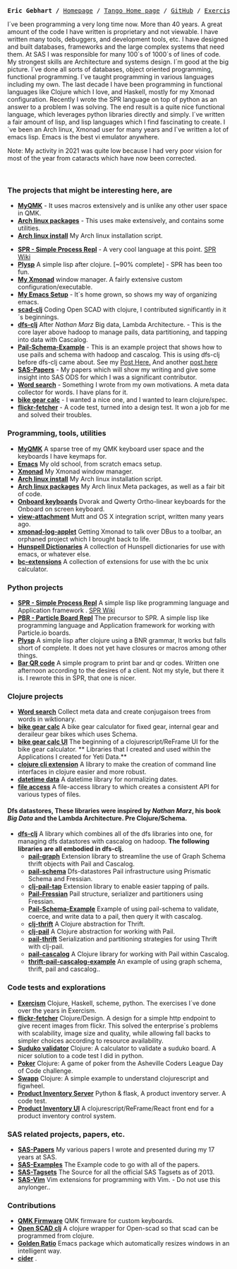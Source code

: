 <p><pre align="center">
<strong>Eric Gebhart /</strong> <a href="https://www.ericgebhart.com">Homepage</a> / <a href="https://tangobreath.com">Tango Home page</a> / <a href="https://github.com/ericgebhart">GitHub</a> / <a href="https://exercism.org/profiles/EricGebhart">Exercism</a> / <a href="https://short-edition.com/fr/auteur/ericag">Short Edition</a>
</pre></p>


I´ve been programming a very long time now. More than 40 years. 
A great amount of the code I have written is proprietary and not viewable.
I have written many tools, debuggers, and development tools, etc.
I have designed and built databases, frameworks and the large complex systems 
that need them. At SAS I was responsible for many 100´s of 1000´s of lines of code.
My strongest skills are Architecture and systems design. I´m good at the big picture.
I´ve done all sorts of databases, object oriented programming, functional programming.
I´ve taught programming in various languages including my own.
The last decade I have been programming in functional languages like Clojure
which I love, and Haskell, mostly for my Xmonad configuration.
Recently I wrote the SPR language on top of python as an answer to a problem
I was solving. The end result is a quite nice functional language, which leverages
python libraries directly and simply.
I´ve written a fair amount of lisp, and lisp languages which I find fascinating
to create. I´ve been an Arch linux, Xmonad user for many years and I´ve written
a lot of emacs lisp. Emacs is the best vi emulator anywhere.

Note: My activity in 2021 was quite low because I had very poor vision for most of the year from cataracts which have now been corrected.

<br/>

### The projects that might be interesting here, are 
 * **[MyQMK](https://github.com/EricGebhart/MyQMK/tree/Main/users/ericgebhart)** - It uses macros extensively and is unlike any other user space in QMK.
 * **[Arch linux packages](https://github.com/EricGebhart/arch-pkgs/)** - This uses make extensively, and contains some utilities. 
 * **[Arch linux install](https://github.com/EricGebhart/Arch-Setup/)** My Arch linux installation script. 
- **[SPR - Simple Process Repl](https://github.com/EricGebhart/simple-process-repl)** - A very cool language at this point. [SPR Wiki](https://github.com/EricGebhart/Simple_Process_REPL/wiki)
- **[Plysp](https://github.com/EricGebhart/plysp)** A simple lisp after clojure. [~90% complete] - SPR has been too fun.
- **[My Xmonad](https://github.com/EricGebhart/xmonad-setup/)** window manager. A fairly extensive custom configuration/executable.
- **[My Emacs Setup](https://github.com/EricGebhart/emacs-setup/)** - It´s home grown, so shows my way of organizing emacs.
- **[scad-clj](https://github.com/EricGebhart/scad-clj/)** Coding Open SCAD with clojure, I contributed significantly in it´s beginnings.
- **[dfs-clj](https://github.com/EricGebhart/dfs-clj/)** After _Nathan Marz_ Big data, Lambda Architecture. - This is the core layer above hadoop to manage pails, data partitioning, and tapping into data with Cascalog. 
- **[Pail-Schema-Example](https://github.com/EricGebhart/Schema-Example/)** - This is an example project that shows how to use pails and schema with hadoop and cascalog. This is using dfs-clj before dfs-clj came about. See my [Post Here.](https://www.ericgebhart.com/blog/clojure/2014-03-06-Using-prismatic-schema-with-fressian-pail-and-cascalog/) And another [post here](https://www.ericgebhart.com/blog/clojure/2014-01-23-Using-pail-with-a-graph-schema/)
- **[SAS-Papers](https://github.com/EricGebhart/SAS-Papers)** - My papers which will show my writing and give some insight into SAS ODS for which I was a significant contributor.
- **[Word search](https://github.com/EricGebhart/word-search/)** - Something I wrote from my own motivations. A meta data collector for words. I have plans for it.
- **[bike gear calc](https://github.com/EricGebhart/bike-gear-calc/)** - I wanted a nice one, and I wanted to learn clojure/spec.
- **[flickr-fetcher](https://github.com/EricGebhart/flickr-fetcher)** - A code test, turned into a design test. It won a job for me and solved their troubles.

### Programming, tools, utilities

- **[MyQMK](https://github.com/EricGebhart/MyQMK/tree/Main/users/ericgebhart)** A sparse tree of my QMK keyboard user space and the keyboards I have keymaps for.
- **[Emacs](https://github.com/EricGebhart/emacs-setup/)** My old school, from scratch emacs setup. 
- **[Xmonad](https://github.com/EricGebhart/xmonad-setup/)** My Xmonad window manager. 
- **[Arch linux install](https://github.com/EricGebhart/Arch-Setup/)** My Arch linux installation script. 
- **[Arch linux packages](https://github.com/EricGebhart/arch-pkgs/)** My Arch linux Meta packages, as well as a fair bit of code. 
- **[Onboard keyboards](https://github.com/EricGebhart/onboard-keyboards/)** Dvorak and Qwerty Ortho-linear keyboards for the Onboard on screen keyboard. 
- **[view-attachment](https://github.com/EricGebhart/view-attachment/)** Mutt and OS X integration script, written many years ago. 
- **[xmonad-log-applet](https://github.com/EricGebhart/xmonad-log-applet/)** Getting Xmonad to talk over DBus to a toolbar, an orphaned project which I brought back to life. 
- **[Hunspell Dictionaries](https://github.com/EricGebhart/hunspell-dictionaries/)** A collection of Hunspell dictionaries for use with emacs, or whatever else. 
- **[bc-extensions](https://github.com/EricGebhart/bc-extensions/)** A collection of extensions for use with the bc unix calculator.

### Python projects
- **[SPR - Simple Process Repl](https://github.com/EricGebhart/simple-process-repl)** A simple lisp like programming language and Application framework . 
    [SPR Wiki](https://github.com/EricGebhart/Simple_Process_REPL/wiki)
- **[PBR - Particle Board Repl](https://github.com/EricGebhart/particle-board-repl)** The precursor to SPR. A simple lisp like programming language and Application framework for working with Particle.io boards. 
- **[Plysp](https://github.com/EricGebhart/plysp)** A simple lisp after clojure using a BNR grammar, It works but falls short of complete. It does not yet have closures or macros among other things.  
- **[Bar QR code](https://github.com/EricGebhart/barqrcode)** A simple program to print bar and qr codes. Written one afternoon according to the desires of a client. Not my style,
but there it is. I rewrote this in SPR, that one is nicer.

### Clojure projects
- **[Word search](https://github.com/EricGebhart/word-search/)** Collect meta data and create conjugaison trees from words in wiktionary.
- **[bike gear calc](https://github.com/EricGebhart/bike-gear-calc/)** A bike gear calculator for fixed gear, internal gear and deraileur gear bikes which uses Schema.
- **[bike gear calc UI](https://github.com/EricGebhart/bgc-ui/)** The beginning of a clojurescript/ReFrame UI for the bike gear calculator.
** Libraries that I created and used within the Applications I created for Yeti Data.**
- **[clojure cli extension](https://github.com/EricGebhart/clj-cli-ext/)** A library to make the creation of command line interfaces in clojure easier and more robust.
- **[datetime data](https://github.com/EricGebhart/datetime-data/)** A datetime library for normalizing dates.
- **[file access](https://github.com/EricGebhart/file-access/)** A file-access library to which creates a consistent API for various types of files. 

#### Dfs datastores, These libraries were inspired by _Nathan Marz_, his book _Big Data_ and the Lambda Architecture. Pre Clojure/Schema.
- **[dfs-clj](https://github.com/EricGebhart/dfs-clj/)** A library which combines all of the dfs libraries into one, for managing dfs datastores with cascalog on hadoop.
  **The following libraries are all embodied in dfs-clj.**
  - **[pail-graph](https://github.com/EricGebhart/pail-graph/)** Extension library to streamline the use of Graph Schema thrift objects with Pail and Cascalog.
  - **[pail-schema](https://github.com/EricGebhart/pail-schema/)** Dfs-datastores Pail infrastructure using Prismatic Schema and Fressian.
  - **[clj-pail-tap](https://github.com/EricGebhart/clj-pail-tap/)** Extension library to enable easier tapping of pails.
  - **[Pail-Fressian](https://github.com/EricGebhart/Pail-Fressian/)** Pail structure, serializer and partitioners using Fressian.
  - **[Pail-Schema-Example](https://github.com/EricGebhart/Schema-Example/)** Example of using pail-schema to validate, coerce, and write data to a pail, then query it with cascalog.
  - **[clj-thrift](https://github.com/EricGebhart/clj-thrift/)** A Clojure abstraction for Thrift.
  - **[clj-pail](https://github.com/EricGebhart/clj-pail/)** A Clojure abstraction for working with Pail.
  - **[pail-thrift](https://github.com/EricGebhart/pail-thrift/)** Serialization and partitioning strategies for using Thrift with clj-pail.
  - **[pail-cascalog](https://github.com/EricGebhart/pail-thrift/)** A Clojure library for working with Pail within Cascalog.
  - **[thrift-pail-cascalog-example](https://github.com/EricGebhart/thrift-pail-cascalog-example/)** An example of using graph schema, thrift, pail and cascalog..

### Code tests and explorations

- **[Exercism](https://exercism.org/profiles/EricGebhart)** Clojure, Haskell, scheme, python. The exercises I´ve done over the years in Exercism. 
- **[flickr-fetcher](https://github.com/EricGebhart/flickr-fetcher)** Clojure/Design. A design for a simple http endpoint to give recent images from flickr. This solved the enterprise´s problems with scalability, image size and quality, while allowing fall backs to simpler choices according to resource availability. 
- **[Suduko validator](https://github.com/EricGebhart/suduko-validator/)** Clojure: A calculator to validate a suduko board. A nicer solution to a code test I did in python. 
- **[Poker](https://github.com/EricGebhart/poker/)** Clojure: A game of poker from the Asheville Coders League Day of Code challenge.  
- **[Swapp](https://github.com/EricGebhart/swapp/)** Clojure: A simple example to understand clojurescript and figwheel.  
- **[Product Inventory Server](https://github.com/EricGebhart/product-inventory/)** Python & flask, A product inventory server.  A code test.
- **[Product Inventory UI](https://github.com/EricGebhart/https://github.com/EricGebhart/prod-inv-ui/)** A clojurescript/ReFrame/React front end for a product inventory control system.

### SAS related projects, papers, etc.

- **[SAS-Papers](https://github.com/EricGebhart/SAS-Papers)** My various papers I wrote and presented during my 17 years at SAS. 
- **[SAS-Examples](https://github.com/EricGebhart/SAS-Examples)** The Example code to go with all of the papers. 
- **[SAS-Tagsets](https://github.com/EricGebhart/SAS-Tagsets)** The Source for all the official SAS Tagsets as of 2013. 
- **[SAS-Vim](https://github.com/EricGebhart/SAS-Vim/)** Vim extensions for programming with Vim. - Do not use this anylonger.. 

### Contributions
- **[QMK Firmware](https://github.com/EricGebhart/qmk_firmware/)** QMK firmware for custom keyboards.
- **[Open SCAD clj](https://github.com/EricGebhart/clj-scad/)** A clojure wrapper for Open-scad so that scad can be programmed from clojure.
- **[Golden Ratio](https://github.com/EricGebhart/golden-ratio.el)** Emacs package which automatically resizes windows in an intelligent way. 
- **[cider](https://github.com/EricGebhart/cider)** . 
